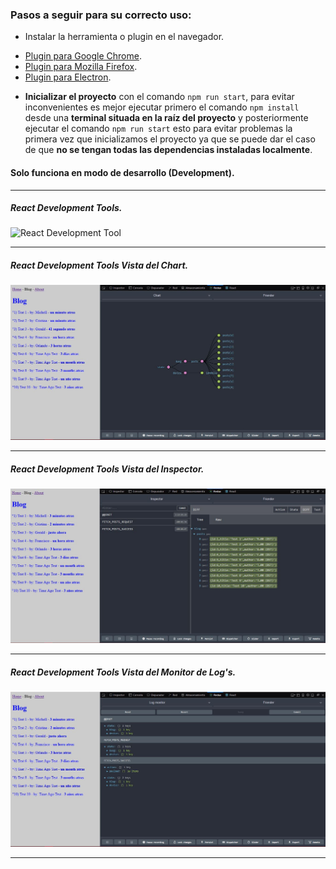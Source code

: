### Pasos a seguir para su correcto uso:
+ Instalar la herramienta o plugin en el navegador.
- [Plugin para Google Chrome](https://chrome.google.com/webstore/detail/redux-devtools/lmhkpmbekcpmknklioeibfkpmmfibljd).
- [Plugin para Mozilla Firefox](https://addons.mozilla.org/en-US/firefox/addon/remotedev/).
- [Plugin para Electron](https://github.com/GPMDP/electron-devtools-installer).
+ **Inicializar el proyecto** con el comando `npm run start`, para evitar inconvenientes es mejor ejecutar primero el comando `npm install` desde una **terminal situada en la raíz del proyecto** y posteriormente ejecutar el comando `npm run start` esto para evitar problemas la primera vez que inicializamos el proyecto ya que se puede dar el caso de que **no se tengan todas las dependencias instaladas localmente**.

#### Solo funciona en modo de desarrollo (Development).
______
##### React Development Tools.
![React Development Tool](https://cloud.githubusercontent.com/assets/7957859/18002950/aacb82fc-6b93-11e6-9ae9-609862c18302.png)
______
##### React Development Tools Vista del Chart.
![React Development Tool 1](https://github.com/Miyo-Excellent/Friender_Advance/blob/friender/info/images/test/reduxDevTool/reduxDevTool.JPG)
______
##### React Development Tools Vista del Inspector.
![React Development Tool 2](https://github.com/Miyo-Excellent/Friender_Advance/blob/friender/info/images/test/reduxDevTool/reduxDevTool2.JPG)
______
##### React Development Tools Vista del Monitor de Log's.
![React Development Tool 3](https://github.com/Miyo-Excellent/Friender_Advance/blob/friender/info/images/test/reduxDevTool/reduxDevTool3.JPG)
______
